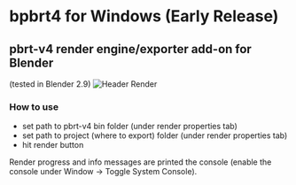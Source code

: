 # bpbrt4 for Windows (Early Release)
## pbrt-v4 render engine/exporter add-on for Blender
(tested in Blender 2.9)
![Header Render](images/teaser.png)
### How to use
- set path to pbrt-v4 bin folder (under render properties tab)
- set path to project (where to export) folder (under render properties tab)
- hit render button

Render progress and info messages are printed the console (enable the console under Window -> Toggle System Console).
